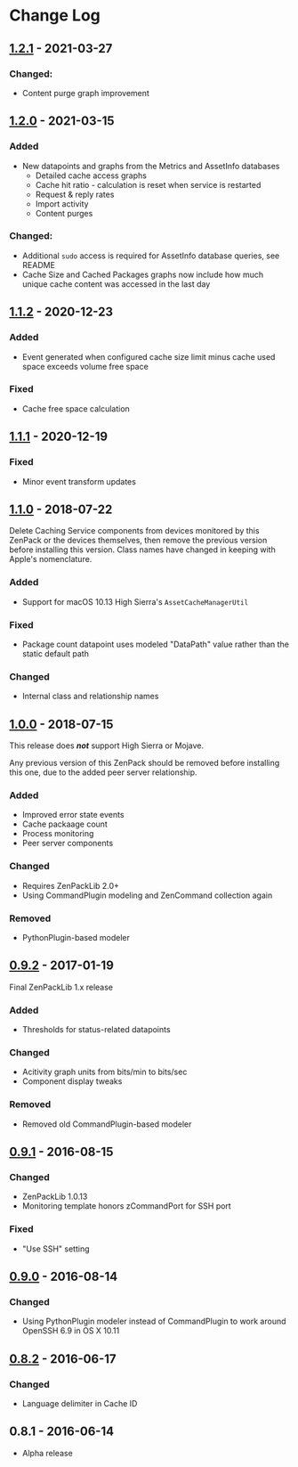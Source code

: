 # Change Log

## [1.2.1] - 2021-03-27
### Changed:
 * Content purge graph improvement

## [1.2.0] - 2021-03-15
### Added
 * New datapoints and graphs from the Metrics and AssetInfo databases
   * Detailed cache access graphs
   * Cache hit ratio - calculation is reset when service is restarted
   * Request & reply rates
   * Import activity
   * Content purges

### Changed:
 * Additional `sudo` access is required for AssetInfo database queries, see README
 * Cache Size and Cached Packages graphs now include how much unique cache content was accessed in the last day

## [1.1.2] - 2020-12-23
### Added
 * Event generated when configured cache size limit minus cache used space exceeds volume free space

### Fixed
 * Cache free space calculation

## [1.1.1] - 2020-12-19
### Fixed
 * Minor event transform updates

## [1.1.0] - 2018-07-22
Delete Caching Service components from devices monitored by this ZenPack or the devices themselves, then remove the previous version before installing this version. Class names have changed in keeping with Apple's nomenclature.

### Added
 * Support for macOS 10.13 High Sierra's `AssetCacheManagerUtil`

### Fixed
 * Package count datapoint uses modeled "DataPath" value rather than the static default path

### Changed
 * Internal class and relationship names

## [1.0.0] - 2018-07-15
This release does **_not_** support High Sierra or Mojave.

Any previous version of this ZenPack should be removed before installing this one, due to the added peer server relationship.
### Added
 * Improved error state events
 * Cache packaage count
 * Process monitoring
 * Peer server components

### Changed
 * Requires ZenPackLib 2.0+
 * Using CommandPlugin modeling and ZenCommand collection again

### Removed
 * PythonPlugin-based modeler

## [0.9.2] - 2017-01-19
Final ZenPackLib 1.x release
### Added
 * Thresholds for status-related datapoints

### Changed
 * Acitivity graph units from bits/min to bits/sec
 * Component display tweaks

### Removed
 * Removed old CommandPlugin-based modeler

## [0.9.1] - 2016-08-15
### Changed
 * ZenPackLib 1.0.13
 * Monitoring template honors zCommandPort for SSH port

### Fixed
 * "Use SSH" setting

## [0.9.0] - 2016-08-14
### Changed
 * Using PythonPlugin modeler instead of CommandPlugin to work around OpenSSH 6.9 in OS X 10.11

## [0.8.2] - 2016-06-17
### Changed
 * Language delimiter in Cache ID

## 0.8.1 - 2016-06-14
 * Alpha release

[Unreleased]: https://github.com/daviswr/ZenPacks.daviswr.OSX.Server.Caching/compare/1.2.1...HEAD
[1.2.1]: https://github.com/daviswr/ZenPacks.daviswr.OSX.Server.Caching/compare/1.2.0...1.2.1
[1.2.0]: https://github.com/daviswr/ZenPacks.daviswr.OSX.Server.Caching/compare/1.1.2...1.2.0
[1.1.2]: https://github.com/daviswr/ZenPacks.daviswr.OSX.Server.Caching/compare/1.1.1...1.1.2
[1.1.1]: https://github.com/daviswr/ZenPacks.daviswr.OSX.Server.Caching/compare/1.1.0...1.1.1
[1.1.0]: https://github.com/daviswr/ZenPacks.daviswr.OSX.Server.Caching/compare/1.0.0...1.1.0
[1.0.0]: https://github.com/daviswr/ZenPacks.daviswr.OSX.Server.Caching/compare/0.9.2...1.0.0
[0.9.2]: https://github.com/daviswr/ZenPacks.daviswr.OSX.Server.Caching/compare/0.9.1...0.9.2
[0.9.1]: https://github.com/daviswr/ZenPacks.daviswr.OSX.Server.Caching/compare/0.9.0...0.9.1
[0.9.0]: https://github.com/daviswr/ZenPacks.daviswr.OSX.Server.Caching/compare/0.8.2...0.9.0
[0.8.2]: https://github.com/daviswr/ZenPacks.daviswr.OSX.Server.Caching/compare/0.8.1...0.8.2
